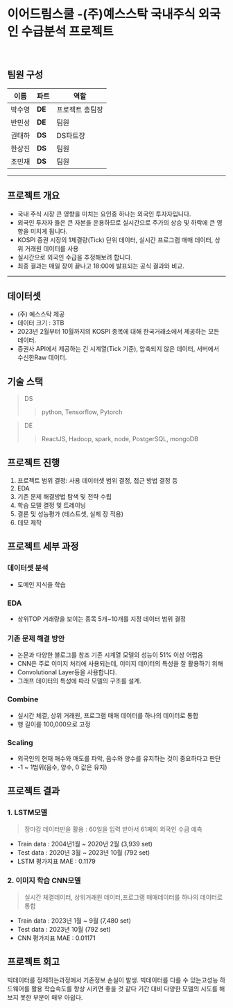 # 이어드림스쿨 -(주)예스스탁 국내주식 외국인 수급분석 프로젝트

<br>

## 팀원 구성
| 이름 | 파트 | 역할 |
|---|---|---|
박수영| **DE** | 프로젝트 총팀장 
반민성| **DE** | 팀원
권태하| **DS** | DS파트장
한상진| **DS** | 팀원
조민재| **DS** | 팀원


--- 
## 프로젝트 개요
- 국내 주식 시장 큰 영향을 미치는 요인중 하나는 외국인 투자자입니다. 
- 외국인 투자자 들은 큰 자본을 운용하므로 실시간으로 주가의 상승 및 하락에 큰 영향을 미치게 됩니다. 
- KOSPI 증권 시장의 1체결량(Tick) 단위 데이터, 실시간 프로그램 매매 데이터, 상위 거래원 데이터를 사용
- 실시간으로 외국인 수급을 추정해보려 합니다.
- 최종 결과는 매일 장이 끝나고 18:00에 발표되는 공식 결과와 비교.
---
## 데이터셋
- (주) 예스스탁 제공
- 데이터 크기 : 3TB
- 2023년 2월부터 10월까지의 KOSPI 종목에 대해 한국거래소에서 제공하는 모든 데이터.
- 증권사 API에서 제공하는 긴 시계열(Tick 기준), 압축되지 않은 데이터, 서버에서 수신한Raw 데이터.

## 기술 스택
> DS
>> python, Tensorflow, Pytorch

> DE
>> ReactJS, Hadoop, spark, node, PostgerSQL, mongoDB

## 프로젝트 진행
1. 프로젝트 범위 결정: 사용 데이터셋 범위 결정, 접근 방법 결정 등
2. EDA
3. 기존 문제 해결방법 탐색 및 전략 수립
4. 학습 모델 결정 및 트레이닝
5. 결론 및 성능평가 (테스트셋, 실제 장 적용)
6. 데모 제작
## 프로젝트 세부 과정
### 데이터셋 분석 
- 도메인 지식을 학습
### EDA 
- 상위TOP 거래량을 보이는 종목 5개~10개를 지정 데이터 범위 결정
### 기존 문제 해결 방안
- 논문과 다양한 블로그를 참조 기존 시계열 모델의 성능이 51% 이상 어렵움
- CNN은 주로 이미지 처리에 사용되는데, 이미지 데이터의 특성을 잘 활용하기 위해
- Convolutional Layer등을 사용합니다.
- 그래프 데이터의 특성에 따라 모델의 구조를 설계. 
### Combine
- 실시간 체결, 상위 거래원, 프로그램 매매 데이터를 하나의 데이터로 통합
- 행 길이를 100,000으로 고정
  
### Scaling
- 외국인의 현재 매수와 매도를 파악, 음수와 양수를 유지하는 것이 중요하다고 판단
- -1 ~ 1범위(음수, 양수, 0 값은 유지)
   
## 프로젝트 결과

### 1. LSTM모델
> 장마감 데이터만을 활용 : 60일을 입력 받아서 61째의 외국인 수급 예측
- Train data : 2004년1월 ~ 2020년 2월 (3,939 set)
- Test data : 2020년 3월 ~ 2023년 10월 (792 set)
- LSTM 평가지표 MAE : 0.1179

### 2. 이미지 학습 CNN모델
> 실시간 체결데이터, 상위거래원 데이터,프로그램 매매데이터를 하나의 데이터로 통합
- Train data : 2023년 1월 ~ 9월 (7,480 set)
- Test data : 2023년 10월 (792 set)
- CNN 평가지표 MAE : 0.01171 

## 프로젝트 회고
빅데이터를 정제하는과정에서 기존정보 손실이 발생.
빅데이터를 다를 수 있는고성능 하드웨어를 활용 학습속도를 향상 시키면 좋을 것 같다 
기간 대비 다양한 모델의 시도를 해보지 못한 부분이 매우 아쉽다.


